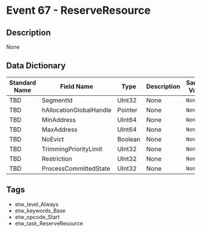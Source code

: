# Event 67 - ReserveResource

## Description
None

## Data Dictionary
|Standard Name|Field Name|Type|Description|Sample Value|
|---|---|---|---|---|
|TBD|SegmentId|UInt32|None|`None`|
|TBD|hAllocationGlobalHandle|Pointer|None|`None`|
|TBD|MinAddress|UInt64|None|`None`|
|TBD|MaxAddress|UInt64|None|`None`|
|TBD|NoEvict|Boolean|None|`None`|
|TBD|TrimmingPriorityLimit|UInt32|None|`None`|
|TBD|Restriction|UInt32|None|`None`|
|TBD|ProcessCommittedState|UInt32|None|`None`|

## Tags
* etw_level_Always
* etw_keywords_Base
* etw_opcode_Start
* etw_task_ReserveResource